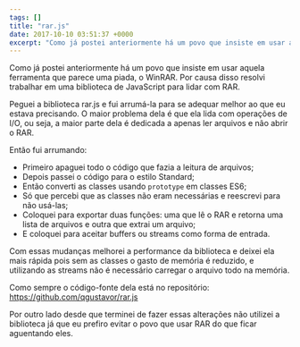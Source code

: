 ```yaml
---
tags: []
title: "rar.js"
date: 2017-10-10 03:51:37 +0000
excerpt: "Como já postei anteriormente há um povo que insiste em usar aquela ferramenta que parece uma piada, o WinRAR. Por causa disso resolvi..."
---
```


Como já postei anteriormente há um povo que insiste em usar aquela ferramenta que parece uma piada, o WinRAR. Por causa disso resolvi trabalhar em uma biblioteca de JavaScript para lidar com RAR.

Peguei a biblioteca rar.js e fui arrumá-la para se adequar melhor ao que eu estava precisando. O maior problema dela é que ela lida com operações de I/O, ou seja, a maior parte dela é dedicada a apenas ler arquivos e não abrir o RAR.

Então fui arrumando:

* Primeiro apaguei todo o código que fazia a leitura de arquivos;
* Depois passei o código para o estilo Standard;
* Então converti as classes usando `prototype` em classes ES6;
* Só que percebi que as classes não eram necessárias e reescrevi para não usá-las;
* Coloquei para exportar duas funções: uma que lê o RAR e retorna uma lista de arquivos e outra que extrai um arquivo;
* E coloquei para aceitar buffers ou streams como forma de entrada.

Com essas mudanças melhorei a performance da biblioteca e deixei ela mais rápida pois sem as classes o gasto de memória é reduzido, e utilizando as streams não é necessário carregar o arquivo todo na memória.

Como sempre o código-fonte dela está no repositório: https://github.com/qgustavor/rar.js

Por outro lado desde que terminei de fazer essas alterações não utilizei a biblioteca já que eu prefiro evitar o povo que usar RAR do que ficar aguentando eles.

